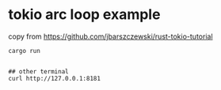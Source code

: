 # tokio arc loop example

copy from https://github.com/jbarszczewski/rust-tokio-tutorial

``` shell
cargo run


## other terminal
curl http://127.0.0.1:8181

```
